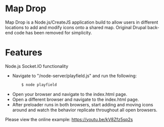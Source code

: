 # Map Drop  

Map Drop is a Node.js/CreateJS application build to allow users in different locations to add and modify icons onto a shared map.  Original Drupal back-end code has been removed for simplicity. 
# Features
Node.js Socket.IO functionality 
  * Navigate to "/node-server/playfield.js" and run the following:
    ```sh
        $ node playfield
  - Open your browser and navigate to the index.html page. 
  - Open a different browser and navigate to the index.html page. 
  - After preloader runs in both browsers, start adding and moving icons around and watch the behavior replicate throughout all open browsers. 

Please view the online example: 
https://youtu.be/kV8Zfz5sp2s
